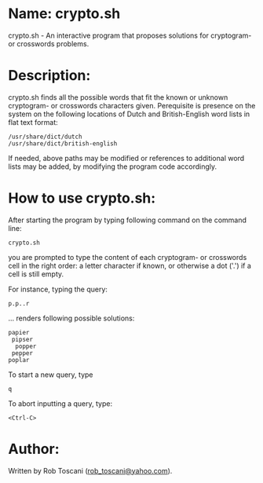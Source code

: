 # Name: crypto.sh
crypto.sh - An interactive program that proposes solutions for cryptogram- or crosswords problems.

# Description:
crypto.sh finds all the possible words that fit the known or unknown cryptogram- or crosswords characters given. Perequisite is presence on the system on the following locations of Dutch and British-English word lists in flat text format:

	/usr/share/dict/dutch
	/usr/share/dict/british-english

If needed, above paths may be modified or references to additional word lists may be added, by modifying the program code accordingly.

# How to use crypto.sh:
After starting the program by typing following command on the command line:

	crypto.sh

you are prompted to type the content of each cryptogram- or crosswords cell in the right order: a letter character if known, or otherwise a dot ('.') if a cell is still empty.

For instance, typing the query:

	p.p..r

... renders following possible solutions:

	papier
	 pipser
	  popper
	 pepper
	poplar

To start a new query, type

	q

To abort inputting a query, type:

	<Ctrl-C>

# Author:
Written by Rob Toscani (rob_toscani@yahoo.com).
